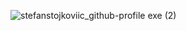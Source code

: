 
![stefanstojkoviic_github-profile exe (2)](https://github.com/stefanstojkoviic/stefanstojkoviic/assets/69964858/29d0d8ad-2090-46c4-83c7-ccb658cfa57e)

